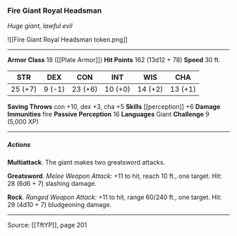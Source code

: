 ### Fire Giant Royal Headsman
_Huge giant, lawful evil_

![[Fire Giant Royal Headsman token.png]]


---

**Armor Class** 18 ([[Plate Armor]])
**Hit Points** 162 (13d12 + 78)
**Speed** 30 ft.

| STR     | DEX     | CON     | INT     | WIS     | CHA     |
|---------|---------|---------|---------|---------|---------|
| 25 (+7) | 9 (-1) | 23 (+6) | 10 (+0) | 14 (+2) | 13 (+1) |

**Saving Throws** con +10, dex +3, cha +5
**Skills** [[perception]] +6
**Damage Immunities** fire
**Passive Perception** 16
**Languages** Giant
**Challenge** 9 (5,000 XP)

---

##### Actions
**Multiattack**. The giant makes two greatsword attacks.

**Greatsword**. _Melee Weapon Attack:_ +11 to hit, reach 10 ft., one target. Hit: 28 (6d6 + 7) slashing damage.

**Rock**. _Ranged Weapon Attack:_ +11 to hit, range 60/240 ft., one target. Hit: 29 (4d10 + 7) bludgeoning damage.


---

Source: [[TftYP]], page 201